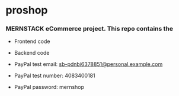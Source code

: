 # proshop

### MERNSTACK eCommerce project. This repo contains the
- Frontend code 
- Backend code


- PayPal test email: sb-pdnbi6378851@personal.example.com
- PayPal test number: 4083400181
- PayPal password: mernshop
